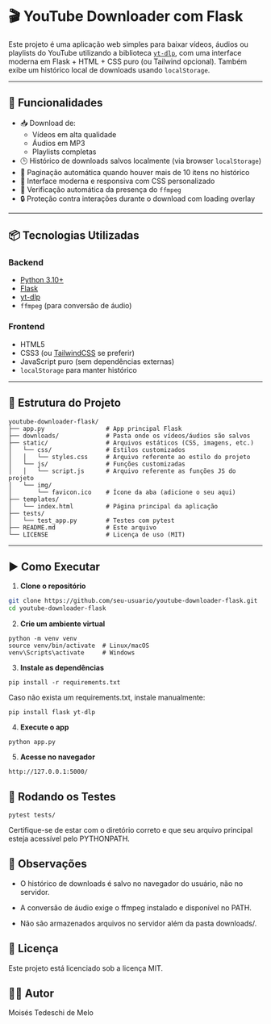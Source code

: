 # 🎬 YouTube Downloader com Flask

Este projeto é uma aplicação web simples para baixar vídeos, áudios ou playlists do YouTube utilizando a biblioteca [`yt-dlp`](https://github.com/yt-dlp/yt-dlp), com uma interface moderna em Flask + HTML + CSS puro (ou Tailwind opcional). Também exibe um histórico local de downloads usando `localStorage`.

---

## 🔧 Funcionalidades

- 📥 Download de:
  - Vídeos em alta qualidade
  - Áudios em MP3
  - Playlists completas
- 🕒 Histórico de downloads salvos localmente (via browser `localStorage`)
- 🧭 Paginação automática quando houver mais de 10 itens no histórico
- 🎨 Interface moderna e responsiva com CSS personalizado
- 🧩 Verificação automática da presença do `ffmpeg`
- 🔒 Proteção contra interações durante o download com loading overlay

---

## 📦 Tecnologias Utilizadas

### Backend

- [Python 3.10+](https://www.python.org/)
- [Flask](https://flask.palletsprojects.com/)
- [yt-dlp](https://github.com/yt-dlp/yt-dlp)
- `ffmpeg` (para conversão de áudio)

### Frontend

- HTML5
- CSS3 (ou [TailwindCSS](https://tailwindcss.com/) se preferir)
- JavaScript puro (sem dependências externas)
- `localStorage` para manter histórico

---

## 📁 Estrutura do Projeto
<!-- TREEVIEW START -->
```
youtube-downloader-flask/
├── app.py                 # App principal Flask
├── downloads/             # Pasta onde os vídeos/áudios são salvos
├── static/                # Arquivos estáticos (CSS, imagens, etc.)
│   └── css/               # Estilos customizados
│   │   └── styles.css     # Arquivo referente ao estilo do projeto
│   └── js/                # Funções customizadas
│   │   └── script.js      # Arquivo referente as funções JS do projeto
│   └── img/
│       └── favicon.ico    # Ícone da aba (adicione o seu aqui)
├── templates/
│   └── index.html         # Página principal da aplicação
├── tests/
│   └── test_app.py        # Testes com pytest
├── README.md              # Este arquivo
└── LICENSE                # Licença de uso (MIT)
```
<!-- TREEVIEW END -->
---

## ▶️ Como Executar

1. **Clone o repositório**

```bash
git clone https://github.com/seu-usuario/youtube-downloader-flask.git
cd youtube-downloader-flask
```

2. **Crie um ambiente virtual**

```
python -m venv venv
source venv/bin/activate  # Linux/macOS
venv\Scripts\activate     # Windows
```


3. **Instale as dependências**

```
pip install -r requirements.txt
```

Caso não exista um requirements.txt, instale manualmente:

```
pip install flask yt-dlp
```

4. **Execute o app**

```
python app.py
```

5. **Acesse no navegador**

```
http://127.0.0.1:5000/
```

## 🧪 Rodando os Testes

```
pytest tests/
```

Certifique-se de estar com o diretório correto e que seu arquivo principal esteja acessível pelo PYTHONPATH.

## 📝 Observações

- O histórico de downloads é salvo no navegador do usuário, não no servidor.

- A conversão de áudio exige o ffmpeg instalado e disponível no PATH.

- Não são armazenados arquivos no servidor além da pasta downloads/.

## 📄 Licença

Este projeto está licenciado sob a licença MIT.

## 🙋‍♂️ Autor
Moisés Tedeschi de Melo